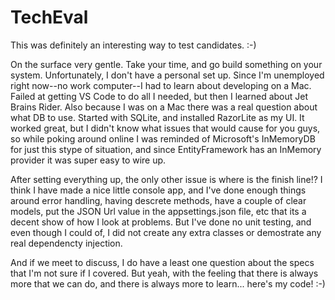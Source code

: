 # TechEval

This was definitely an interesting way to test candidates.  :-)

On the surface very gentle.  Take your time, and go build something on your system.  Unfortunately, I 
don't have a personal set up. Since I'm unemployed right now--no work computer--I had to learn 
about developing on a Mac.  Failed at getting VS Code to do all I needed, but then I learned about 
Jet Brains Rider.  Also because I was on a Mac there was a real question about what DB to use.  Started 
with SQLite, and installed RazorLite as my UI.  It worked great, but I didn't know what issues that 
would cause for you guys, so while poking around online I was reminded of Microsoft's InMemoryDB for 
just this stype of situation, and since EntityFramework has an InMemory provider it was super easy to 
wire up.

After setting everything up, the only other issue is where is the finish line!?  I think I have made a nice 
little console app, and I've done enough things around error handling, having descrete methods, have a couple of 
clear models, put the JSON Url value in the appsettings.json file, etc that its a decent show of how I look at 
problems.  But I've done no unit testing, and even though I could of, I did not create any extra classes or demostrate any 
real dependencty injection.  

And if we meet to discuss, I do have a least one question about the specs that I'm not sure if I covered. But yeah, with the 
feeling that there is always more that we can do, and there is always more to learn... here's my code!  :-)
